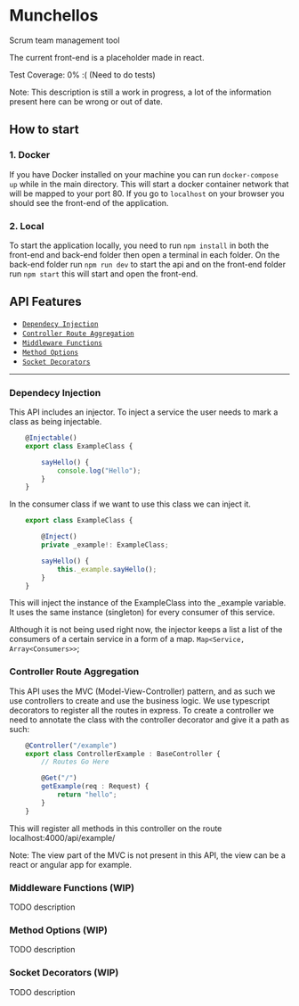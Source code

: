 # Munchellos
Scrum team management tool

The current front-end is a placeholder made in react.

Test Coverage: 0% :( (Need to do tests)

Note:
This description is still a work in progress, a lot of the information present here can be wrong or out of date.

## How to start

### 1. Docker

If you have Docker installed on your machine you can run `docker-compose up` while in the main directory. This will start a docker container network that will be mapped to your port 80. If you go to `localhost` on your browser you should see the front-end of the application.

### 2. Local

To start the application locally, you need to run `npm install` in both the front-end and back-end folder then open a terminal in each folder. On the back-end folder run `npm run dev` to start the api and on the front-end folder run `npm start` this will start and open the front-end.

## API Features

- [`Dependecy Injection`](#Dependecy-Injection)
- [`Controller Route Aggregation`](#Controller-Route-Aggregation)
- [`Middleware Functions`](#Middleware-Functions-(WIP))
- [`Method Options`](#Method-Options-(WIP))
- [`Socket Decorators`](#Dependecy-Injection)

******

### Dependecy Injection
This API includes an injector.
To inject a service the user needs to mark a class as being injectable.
```typescript
    @Injectable()
    export class ExampleClass {

        sayHello() {
            console.log("Hello");
        }
    }
```
In the consumer class if we want to use this class we can inject it.
```typescript
    export class ExampleClass {

        @Inject()
        private _example!: ExampleClass;

        sayHello() {
            this._example.sayHello();
        }
    }
```
This will inject the instance of the ExampleClass into the _example variable. It uses the same instance (singleton) for every consumer of this service.

Although it is not being used right now, the injector keeps a list a list of the consumers of a certain service in a form of a map. `Map<Service, Array<Consumers>>`;

### Controller Route Aggregation
This API uses the MVC (Model-View-Controller) pattern, and as such we use controllers to create and use the business logic.
We use typescript decorators to register all the routes in express. To create a controller we need to annotate the class with the controller decorator and give it a path as such:
```typescript
    @Controller("/example")
    export class ControllerExample : BaseController {
        // Routes Go Here

        @Get("/")
        getExample(req : Request) {
            return "hello";
        }
    }
```
This will register all methods in this controller on the route localhost:4000/api/example/

Note:
The view part of the MVC is not present in this API, the view can be a react or angular app for example.
### Middleware Functions (WIP)
TODO description
### Method Options (WIP)
TODO description
### Socket Decorators (WIP)
TODO description
